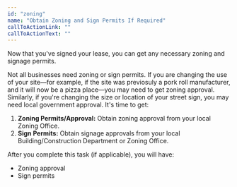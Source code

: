 ```yaml
---
id: "zoning"
name: "Obtain Zoning and Sign Permits If Required"
callToActionLink: ""
callToActionText: ""
---
```

Now that you've signed your lease, you can get any necessary zoning and signage permits.

Not all businesses need zoning or sign permits. If you are changing the use of your site—for example, if the site was previosuly a pork roll manufacturer, and it will now be a pizza place—you may need to get zoning approval. Similarly, if you're changing the size or location of your street sign, you may need local government approval. It's time to get:
      
1. **Zoning Permits/Approval:** Obtain zoning approval from your local Zoning Office.
2. **Sign Permits:** Obtain signage approvals from your local Building/Construction Department or Zoning Office.

After you complete this task (if applicable), you will have:
- Zoning approval
- Sign permits
